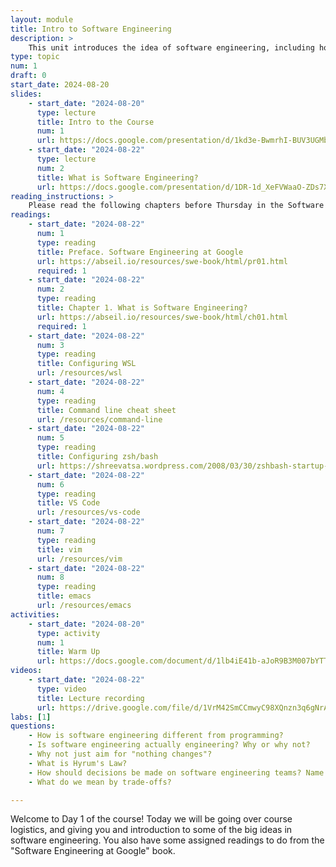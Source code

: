 ```yaml
---
layout: module
title: Intro to Software Engineering
description: > 
    This unit introduces the idea of software engineering, including how it is similar and different from programming, and a host of considerations for building software that is scalable and maintainable over time.  
type: topic
num: 1
draft: 0
start_date: 2024-08-20
slides:
    - start_date: "2024-08-20"
      type: lecture
      title: Intro to the Course
      num: 1
      url: https://docs.google.com/presentation/d/1kd3e-BwmrhI-BUV3UGMbqBDdukMOSAmd/edit?usp=sharing&ouid=113376576186080604800&rtpof=true&sd=true
    - start_date: "2024-08-22"
      type: lecture
      num: 2
      title: What is Software Engineering?
      url: https://docs.google.com/presentation/d/1DR-1d_XeFVWaaO-ZDs7X6N6nFQICx2gI/edit?usp=sharing&ouid=113376576186080604800&rtpof=true&sd=true
reading_instructions: >
    Please read the following chapters before Thursday in the Software Engineering at Google book:
readings: 
    - start_date: "2024-08-22"
      num: 1
      type: reading
      title: Preface. Software Engineering at Google
      url: https://abseil.io/resources/swe-book/html/pr01.html
      required: 1
    - start_date: "2024-08-22"
      num: 2
      type: reading
      title: Chapter 1. What is Software Engineering?
      url: https://abseil.io/resources/swe-book/html/ch01.html
      required: 1
    - start_date: "2024-08-22"
      num: 3
      type: reading
      title: Configuring WSL
      url: /resources/wsl
    - start_date: "2024-08-22"
      num: 4
      type: reading
      title: Command line cheat sheet
      url: /resources/command-line
    - start_date: "2024-08-22"
      num: 5
      type: reading
      title: Configuring zsh/bash
      url: https://shreevatsa.wordpress.com/2008/03/30/zshbash-startup-files-loading-order-bashrc-zshrc-etc/
    - start_date: "2024-08-22"
      num: 6
      type: reading
      title: VS Code
      url: /resources/vs-code
    - start_date: "2024-08-22"
      num: 7
      type: reading
      title: vim
      url: /resources/vim
    - start_date: "2024-08-22"
      num: 8
      type: reading
      title: emacs
      url: /resources/emacs
activities:
    - start_date: "2024-08-20"
      type: activity
      num: 1
      title: Warm Up
      url: https://docs.google.com/document/d/1lb4iE41b-aJoR9B3M007bYTT-m3p9E8D/edit#heading=h.gl8cimderpa9
videos:
    - start_date: "2024-08-22"
      type: video
      title: Lecture recording
      url: https://drive.google.com/file/d/1VrM42SmCCmwyC98XQnzn3q6gNrAkMsac/view?usp=drive_link
labs: [1]
questions:
    - How is software engineering different from programming?
    - Is software engineering actually engineering? Why or why not?
    - Why not just aim for "nothing changes"?
    - What is Hyrum's Law?
    - How should decisions be made on software engineering teams? Name some better and worse ways of making decisions.
    - What do we mean by trade-offs?

---
```


Welcome to Day 1 of the course! Today we will be going over course logistics, and giving you and introduction to some of the big ideas in software engineering. You also have some assigned readings to do from the "Software Engineering at Google" book.

